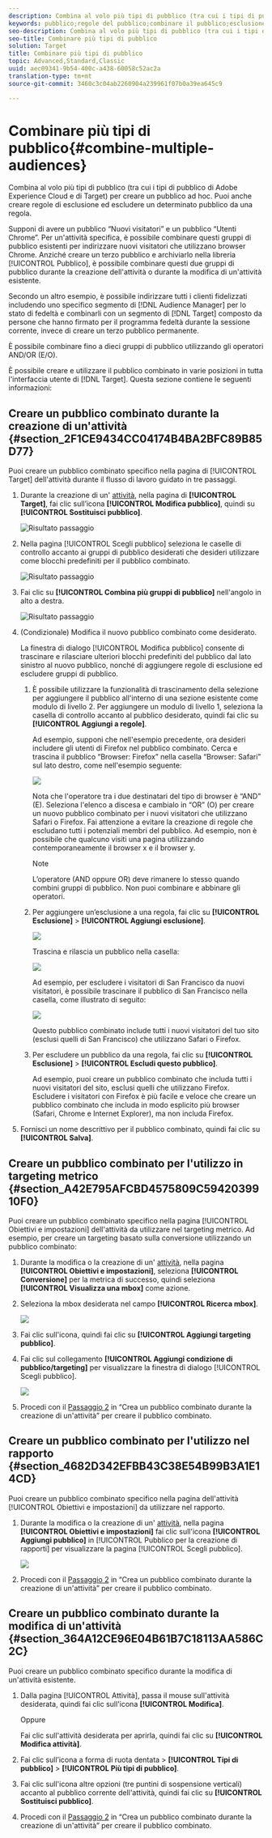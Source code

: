 ```yaml
---
description: Combina al volo più tipi di pubblico (tra cui i tipi di pubblico di Adobe Experience Cloud e di Target) per creare un pubblico ad hoc. Puoi anche creare regole di esclusione ed escludere un determinato pubblico da una regola.
keywords: pubblico;regole del pubblico;combinare il pubblico;esclusione;aggiungere esclusione;escludere;combinazione di tipi di pubblico;pubblico adhoc;pubblico ad hoc
seo-description: Combina al volo più tipi di pubblico (tra cui i tipi di pubblico di Adobe Experience Cloud e di Target) per creare un pubblico ad hoc. Puoi anche creare regole di esclusione ed escludere un determinato pubblico da una regola.
seo-title: Combinare più tipi di pubblico
solution: Target
title: Combinare più tipi di pubblico
topic: Advanced,Standard,Classic
uuid: aec09341-9b54-400c-a438-60058c52ac2a
translation-type: tm+mt
source-git-commit: 3460c3c04ab2260904a239961f07b0a39ea645c9

---
```



# Combinare più tipi di pubblico{#combine-multiple-audiences}

Combina al volo più tipi di pubblico (tra cui i tipi di pubblico di Adobe Experience Cloud e di Target) per creare un pubblico ad hoc. Puoi anche creare regole di esclusione ed escludere un determinato pubblico da una regola.

Supponi di avere un pubblico “Nuovi visitatori” e un pubblico “Utenti Chrome”. Per un&#39;attività specifica, è possibile combinare questi gruppi di pubblico esistenti per indirizzare nuovi visitatori che utilizzano browser Chrome. Anziché creare un terzo pubblico e archiviarlo nella libreria [!UICONTROL Pubblico], è possibile combinare questi due gruppi di pubblico durante la creazione dell&#39;attività o durante la modifica di un&#39;attività esistente.

Secondo un altro esempio, è possibile indirizzare tutti i clienti fidelizzati includendo uno specifico segmento di [!DNL Audience Manager] per lo stato di fedeltà e combinarli con un segmento di [!DNL Target] composto da persone che hanno firmato per il programma fedeltà durante la sessione corrente, invece di creare un terzo pubblico permanente.

È possibile combinare fino a dieci gruppi di pubblico utilizzando gli operatori AND/OR (E/O).

È possibile creare e utilizzare il pubblico combinato in varie posizioni in tutta l&#39;interfaccia utente di [!DNL Target]. Questa sezione contiene le seguenti informazioni:

## Creare un pubblico combinato durante la creazione di un&#39;attività {#section_2F1CE9434CC04174B4BA2BFC89B85D77}

Puoi creare un pubblico combinato specifico nella pagina di [!UICONTROL Target] dell&#39;attività durante il flusso di lavoro guidato in tre passaggi.

1. Durante la creazione di un&#39; [attività](../c-activities/activities.md#concept_D317A95A1AB54674BA7AB65C7985BA03), nella pagina di **[!UICONTROL Target]**, fai clic sull’icona **[!UICONTROL Modifica pubblico]**, quindi su **[!UICONTROL Sostituisci pubblico]**.

   ![Risultato passaggio](assets/edit_audience.png)

1. Nella pagina [!UICONTROL Scegli pubblico] seleziona le caselle di controllo accanto ai gruppi di pubblico desiderati che desideri utilizzare come blocchi predefiniti per il pubblico combinato.

   ![Risultato passaggio](assets/combine_multiple_audiences1.png)

1. Fai clic su **[!UICONTROL Combina più gruppi di pubblico]** nell&#39;angolo in alto a destra.

   ![Risultato passaggio](assets/combine_multiple_audiences2.png)

1. (Condizionale) Modifica il nuovo pubblico combinato come desiderato.

   La finestra di dialogo [!UICONTROL Modifica pubblico] consente di trascinare e rilasciare ulteriori blocchi predefiniti del pubblico dal lato sinistro al nuovo pubblico, nonché di aggiungere regole di esclusione ed escludere gruppi di pubblico.

   1. È possibile utilizzare la funzionalità di trascinamento della selezione per aggiungere il pubblico all&#39;interno di una sezione esistente come modulo di livello 2. Per aggiungere un modulo di livello 1, seleziona la casella di controllo accanto al pubblico desiderato, quindi fai clic su **[!UICONTROL Aggiungi a regole]**.

      Ad esempio, supponi che nell&#39;esempio precedente, ora desideri includere gli utenti di Firefox nel pubblico combinato. Cerca e trascina il pubblico “Browser: Firefox” nella casella “Browser: Safari” sul lato destro, come nell&#39;esempio seguente:

      ![](assets/combine_multiple_audiences3.png)

      Nota che l&#39;operatore tra i due destinatari del tipo di browser è “AND” (E). Seleziona l&#39;elenco a discesa e cambialo in “OR” (O) per creare un nuovo pubblico combinato per i nuovi visitatori che utilizzano Safari o Firefox. Fai attenzione a evitare la creazione di regole che escludano tutti i potenziali membri del pubblico. Ad esempio, non è possibile che qualcuno visiti una pagina utilizzando contemporaneamente il browser x e il browser y.

      >[!NOTE]
      >
      >L’operatore (AND oppure OR) deve rimanere lo stesso quando combini gruppi di pubblico. Non puoi combinare e abbinare gli operatori.

   1. Per aggiungere un’esclusione a una regola, fai clic su **[!UICONTROL Esclusione]** &gt; **[!UICONTROL Aggiungi esclusione]**.

      ![](assets/combine_multiple_audiences3a.png)

      Trascina e rilascia un pubblico nella casella:

      ![](assets/combine_multiple_audiences3b.png)

      Ad esempio, per escludere i visitatori di San Francisco da nuovi visitatori, è possibile trascinare il pubblico di San Francisco nella casella, come illustrato di seguito:

      ![](assets/combine_multiple_audiences3b2.png)

      Questo pubblico combinato include tutti i nuovi visitatori del tuo sito (esclusi quelli di San Francisco) che utilizzano Safari o Firefox.

   1. Per escludere un pubblico da una regola, fai clic su **[!UICONTROL Esclusione]** &gt; **[!UICONTROL Escludi questo pubblico]**.

      Ad esempio, puoi creare un pubblico combinato che includa tutti i nuovi visitatori del sito, esclusi quelli che utilizzano Firefox. Escludere i visitatori con Firefox è più facile e veloce che creare un pubblico combinato che includa in modo esplicito più browser (Safari, Chrome e Internet Explorer), ma non includa Firefox.

1. Fornisci un nome descrittivo per il pubblico combinato, quindi fai clic su **[!UICONTROL Salva]**.

## Creare un pubblico combinato per l&#39;utilizzo in targeting metrico {#section_A42E795AFCBD4575809C5942039910F0}

Puoi creare un pubblico combinato specifico nella pagina [!UICONTROL Obiettivi e impostazioni] dell&#39;attività da utilizzare nel targeting metrico. Ad esempio, per creare un targeting basato sulla conversione utilizzando un pubblico combinato:

1. Durante la modifica o la creazione di un&#39;  [attività](../c-activities/activities.md#concept_D317A95A1AB54674BA7AB65C7985BA03), nella pagina **[!UICONTROL Obiettivi e impostazioni]**, seleziona **[!UICONTROL Conversione]** per la metrica di successo, quindi seleziona **[!UICONTROL Visualizza una mbox]** come azione.
1. Seleziona la mbox desiderata nel campo **[!UICONTROL Ricerca mbox]**.

   ![](assets/combine_multiple_audiences4.png)

1. Fai clic sull&#39;icona, quindi fai clic su **[!UICONTROL Aggiungi targeting pubblico]**.
1. Fai clic sul collegamento **[!UICONTROL Aggiungi condizione di pubblico/targeting]** per visualizzare la finestra di dialogo [!UICONTROL Scegli pubblico].

   ![](assets/combine_multiple_audiences5.png)

1. Procedi con il [Passaggio 2](../c-target/combining-multiple-audiences.md#section_2F1CE9434CC04174B4BA2BFC89B85D77) in “Crea un pubblico combinato durante la creazione di un&#39;attività” per creare il pubblico combinato.

## Creare un pubblico combinato per l&#39;utilizzo nel rapporto  {#section_4682D342EFBB43C38E54B99B3A1E14CD}

Puoi creare un pubblico combinato specifico nella pagina dell&#39;attività [!UICONTROL Obiettivi e impostazioni] da utilizzare nel rapporto.

1. Durante la modifica o la creazione di un&#39;  [attività](../c-activities/activities.md#concept_D317A95A1AB54674BA7AB65C7985BA03), nella pagina **[!UICONTROL Obiettivi e impostazioni]** fai clic sull&#39;icona **[!UICONTROL Aggiungi pubblico]** in [!UICONTROL Pubblico per la creazione di rapporti] per visualizzare la pagina [!UICONTROL Scegli pubblico].

   ![](assets/combine_multiple_audiences6.png)

1. Procedi con il [Passaggio 2](../c-target/combining-multiple-audiences.md#section_2F1CE9434CC04174B4BA2BFC89B85D77) in “Crea un pubblico combinato durante la creazione di un&#39;attività” per creare il pubblico combinato.

## Creare un pubblico combinato durante la modifica di un&#39;attività  {#section_364A12CE96E04B61B7C18113AA586C2C}

Puoi creare un pubblico combinato specifico durante la modifica di un&#39;attività esistente.

1. Dalla pagina [!UICONTROL Attività], passa il mouse sull&#39;attività desiderata, quindi fai clic sull&#39;icona **[!UICONTROL Modifica]**.

   Oppure

   Fai clic sull&#39;attività desiderata per aprirla, quindi fai clic su **[!UICONTROL Modifica attività]**.

1. Fai clic sull’icona a forma di ruota dentata &gt; **[!UICONTROL Tipi di pubblico]** &gt; **[!UICONTROL Più tipi di pubblico]**.
1. Fai clic sull&#39;icona altre opzioni (tre puntini di sospensione verticali) accanto al pubblico corrente dell&#39;attività, quindi fai clic su **[!UICONTROL Sostituisci pubblico]**.
1. Procedi con il [Passaggio 2](../c-target/combining-multiple-audiences.md#section_2F1CE9434CC04174B4BA2BFC89B85D77) in “Crea un pubblico combinato durante la creazione di un&#39;attività” per creare il pubblico combinato.

